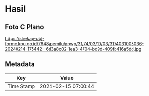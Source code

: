 # Hasil

## Foto C Plano

https://sirekap-obj-formc.kpu.go.id/7648/pemilu/ppwp/31/74/03/10/03/3174031003036-20240214-175442--6d3a8c02-1ea3-4704-bd9d-409fb416a5dd.jpg


## Metadata

| Key        | Value               |
| ---------- | ------------------- |
| Time Stamp | 2024-02-15 07:00:44 |



